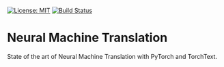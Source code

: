 [![License: MIT](https://img.shields.io/badge/License-MIT-blue.svg)](https://opensource.org/licenses/MIT)
[![Build Status](https://travis-ci.org/{dksifoua}/{NMT}.png?branch=master)](https://travis-ci.org/{dksifoua}/{NMT})

# Neural Machine Translation

State of the art of Neural Machine Translation with PyTorch and TorchText.